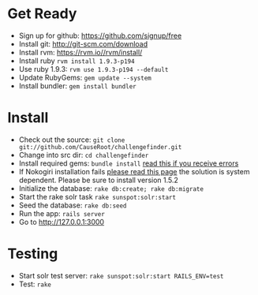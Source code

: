 Get Ready
======
* Sign up for github: https://github.com/signup/free
* Install git: http://git-scm.com/download
* Install rvm: https://rvm.io//rvm/install/
* Install ruby `rvm install 1.9.3-p194`
* Use ruby 1.9.3: `rvm use 1.9.3-p194 --default`
* Update RubyGems: `gem update --system` 
* Install bundler: `gem install bundler`

Install
======
* Check out the source: `git clone git://github.com/CauseRoot/challengefinder.git`
* Change into src dir: `cd challengefinder`
* Install required gems: `bundle install` [read this if you receive errors](http://stackoverflow.com/questions/9345622/error-running-bundle-install-using-ruby-1-9-3 "Troubleshoot")
* If Nokogiri installation fails [please read this page](http://nokogiri.org/tutorials/installing_nokogiri.html) the solution is system dependent. Please be sure to install version 1.5.2
* Initialize the database: `rake db:create; rake db:migrate`
* Start the rake solr task `rake sunspot:solr:start`
* Seed the database: `rake db:seed`
* Run the app: `rails server`
* Go to http://127.0.0.1:3000

Testing
=======
* Start solr test server: `rake sunspot:solr:start RAILS_ENV=test`
* Test: `rake`
